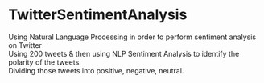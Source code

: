 # TwitterSentimentAnalysis
Using Natural Language Processing in order to perform sentiment analysis on Twitter<br />
Using 200 tweets & then using NLP Sentiment Analysis to identify the polarity of the tweets.<br />
Dividing those tweets into positive, negative, neutral.
